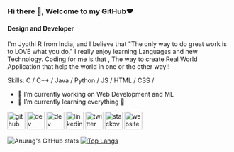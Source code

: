 ### Hi there 👋, Welcome to my GitHub❤️
#### Design and Developer

I'm Jyothi R from India, and I believe that "The only way to do great work is to LOVE what you do." I really enjoy learning Languages and new Technology. Coding for me is that , The way to create Real World Application that help the world in one or the other way!!

Skills: C / C++ / Java / Python / JS / HTML / CSS /

- 🔭 I’m currently working on Web Development and ML 
- 🌱 I’m currently learning everything 🤣 


[<img src='https://cdn.jsdelivr.net/npm/simple-icons@3.0.1/icons/github.svg' alt='github' height='40'>](https://github.com/https://github.com/Jyothi-R)  [<img src='https://cdn.jsdelivr.net/npm/simple-icons@3.0.1/icons/dev-dot-to.svg' alt='dev' height='40'>](https://dev.to/https://dev.to/jyothir)  [<img src='https://cdn.jsdelivr.net/npm/simple-icons@3.0.1/icons/hashnode.svg' alt='dev' height='40'>](https://hashnode.com/@jyo732)  [<img src='https://cdn.jsdelivr.net/npm/simple-icons@3.0.1/icons/linkedin.svg' alt='linkedin' height='40'>](https://www.linkedin.com/in/https://www.linkedin.com/in/jyothi-r-7020981a7//)  [<img src='https://cdn.jsdelivr.net/npm/simple-icons@3.0.1/icons/twitter.svg' alt='twitter' height='40'>](https://twitter.com/https://twitter.com/JyothiR33161235)  [<img src='https://cdn.jsdelivr.net/npm/simple-icons@3.0.1/icons/stackoverflow.svg' alt='stackoverflow' height='40'>](https://stackoverflow.com/users/https://stackoverflow.com/users/15117888/jyothi-r)  [<img src='https://cdn.jsdelivr.net/npm/simple-icons@3.0.1/icons/icloud.svg' alt='website' height='40'>](https://jyothirevanna63.wixsite.com/my-site)  

![Anurag's GitHub stats](https://github-readme-stats.vercel.app/api?username=Jyothi-R&show_icons=true&theme=radical)
[![Top Langs](https://github-readme-stats.vercel.app/api/top-langs/?username=Jyothi-R&layout=compact)](https://github.com/anuraghazra/github-readme-stats)



